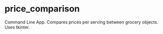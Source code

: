 # price_comparison
Command Line App.
Compares prices per serving between grocery objects. Uses tkinter.
